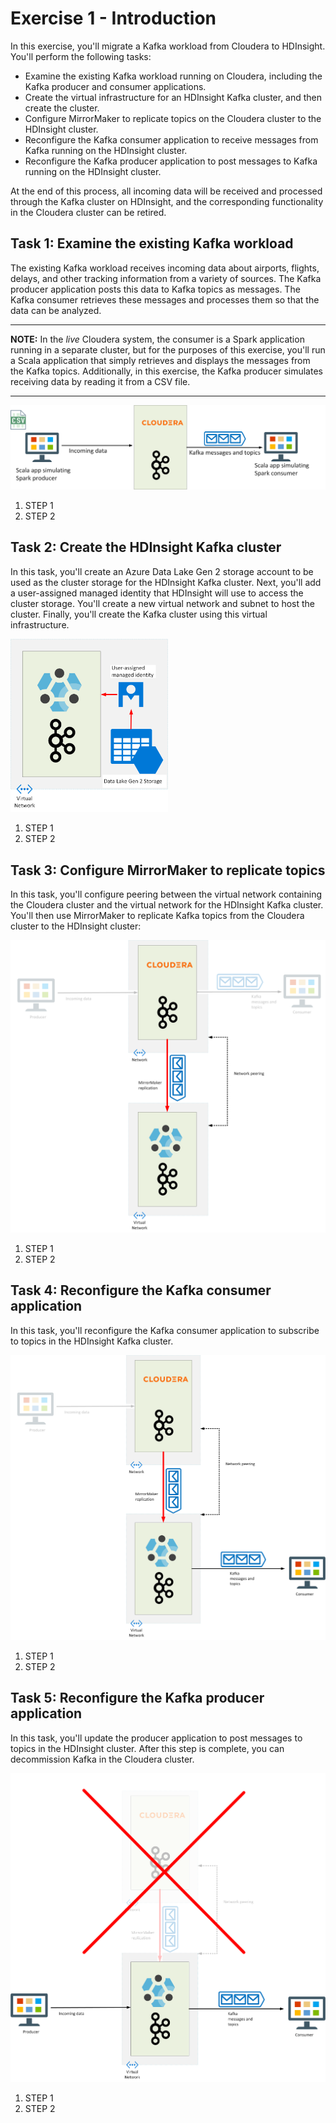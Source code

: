 # Exercise 1 - Introduction
In this exercise, you'll migrate a Kafka workload from Cloudera to HDInsight. You'll perform the following tasks:

- Examine the existing Kafka workload running on Cloudera, including the Kafka producer and consumer applications.
- Create the virtual infrastructure for an HDInsight Kafka cluster, and then create the cluster.
- Configure MirrorMaker to replicate topics on the Cloudera cluster to the HDInsight cluster.
- Reconfigure the Kafka consumer application to receive messages from Kafka running on the HDInsight cluster.
- Reconfigure the Kafka producer application to post messages to Kafka running on the HDInsight cluster.

At the end of this process, all incoming data will be received and processed through the Kafka cluster on HDInsight, and the corresponding functionality in the Cloudera cluster can be retired.

## Task 1: Examine the existing Kafka workload

The existing Kafka workload receives incoming data about airports, flights, delays, and other tracking information from a variety of sources. The Kafka producer application posts this data to Kafka topics as messages. The Kafka consumer retrieves these messages and processes them so that the data can be analyzed. 

---

**NOTE:**
In the *live* Cloudera system, the consumer is a Spark application running in a separate cluster, but for the purposes of this exercise, you'll run a Scala application that simply retrieves and displays the messages from the Kafka topics. Additionally, in this exercise, the Kafka producer simulates receiving data by reading it from a CSV file.

---

![The structure of the existing Kafka system running on Cloudera](../Images/2-KafkaSystem.png)

1. STEP 1
2. STEP 2

## Task 2: Create the HDInsight Kafka cluster

In this task, you'll create an Azure Data Lake Gen 2 storage account to be used as the cluster storage for the HDInsight Kafka cluster. Next, you'll add a user-assigned managed identity that HDInsight will use to access the cluster storage. You'll create a new virtual network and subnet to host the cluster. Finally, you'll create the Kafka cluster using this virtual infrastructure.

<img alt="The virtual infrastructure required by te HDInsight Kafka cluster" src="../Images/2-HDInsightKafka.png" width=50%>

1. STEP 1
2. STEP 2

## Task 3: Configure MirrorMaker to replicate topics

In this task, you'll configure peering between the virtual network containing the Cloudera cluster and the virtual network for the HDInsight Kafka cluster. You'll then use MirrorMaker to replicate Kafka topics from the Cloudera cluster to the HDInsight cluster:

![Kafka on Cloudera replicating data to the HDInsight cluster using MirrorMaker](../Images/2-MirrorMaker.png)

1. STEP 1
2. STEP 2

## Task 4: Reconfigure the Kafka consumer application

In this task, you'll reconfigure the Kafka consumer application to subscribe to topics in the HDInsight Kafka cluster.

![Kafka consumer subscribing to topics on the HDInsight cluster](../Images/2-HDInsightConsumer.png)

1. STEP 1
2. STEP 2

## Task 5: Reconfigure the Kafka producer application

In this task, you'll update the producer application to post messages to topics in the HDInsight cluster. After this step is complete, you can decommission Kafka in the Cloudera cluster.

![Kafka producer posting to topics on the HDInsight cluster](../Images/2-HDInsightProducer.png)

1. STEP 1
2. STEP 2
